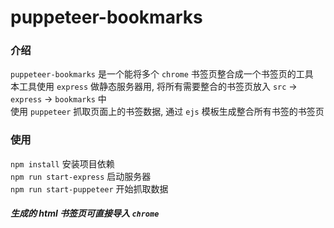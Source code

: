 # puppeteer-bookmarks

### 介绍 <br>

`puppeteer-bookmarks` 是一个能将多个 `chrome` 书签页整合成一个书签页的工具 <br>
本工具使用 `express` 做静态服务器用, 将所有需要整合的书签页放入 `src` -> `express` -> `bookmarks` 中 <br>
使用 `puppeteer` 抓取页面上的书签数据, 通过 `ejs` 模板生成整合所有书签的书签页

### 使用 <br>

`npm install` 安装项目依赖 <br>
`npm run start-express` 启动服务器 <br>
`npm run start-puppeteer` 开始抓取数据

##### 生成的 html 书签页可直接导入 `chrome`
